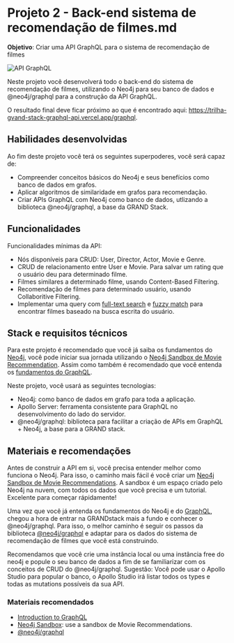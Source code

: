 # Projeto 2 - Back-end sistema de recomendação de filmes.md

**Objetivo**: Criar uma API GraphQL para o sistema de recomendação de filmes

![API GraphQL](https://dist.neo4j.com/wp-content/uploads/20170524234854/graph-ql-graph-database-neo4j-integration.png)

Neste projeto você desenvolverá todo o back-end do sistema de recomendação de filmes, utilizando o Neo4j para seu banco de dados e @neo4j/graphql para a construção da API GraphQL.

O resultado final deve ficar próximo ao que é encontrado aqui: https://trilha-gvand-stack-graphql-api.vercel.app/graphql.

## Habilidades desenvolvidas

Ao fim deste projeto você terá os seguintes superpoderes, você será capaz de:

- Compreender conceitos básicos do Neo4j e seus benefícios como banco de dados em grafos.
- Aplicar algoritmos de similaridade em grafos para recomendação.
- Criar APIs GraphQL com Neo4j como banco de dados, utlizando a biblioteca @neo4j/graphql, a base da GRAND Stack.

## Funcionalidades

Funcionalidades mínimas da API:

- Nós disponíveis para CRUD: User, Director, Actor, Movie e Genre.
- CRUD de relacionamento entre User e Movie. Para salvar um rating que o usuário deu para determinado filme.
- Filmes similares a determinado filme, usando Content-Based Filtering.
- Recomendação de filmes para determinado usuário, usando Collaboritive Filtering.
- Implementar uma query com [full-text search](https://neo4j.com/docs/graphql-manual/current/type-definitions/indexes-and-constraints) e [fuzzy match](https://neo4j.com/labs/apoc/4.3/overview/apoc.text/apoc.text.fuzzyMatch) para encontrar filmes baseado na busca escrita do usuário.

## Stack e requisitos técnicos

Para este projeto é recomendado que você já saiba os fundamentos do [Neo4j](https://neo4j.com/), você pode iniciar sua jornada utilizando o [Neo4j Sandbox de Movie Recommendation](https://neo4j.com/sandbox/). Assim como também é recomendado que você entenda os [fundamentos do GraphQL](https://graphql.org/learn/).

Neste projeto, você usará as seguintes tecnologias:

- Neo4j: como banco de dados em grafo para toda a aplicação.
- Apollo Server: ferramenta consistente para GraphQL no desenvolvimento do lado do servidor.
- @neo4j/graphql: biblioteca para facilitar a criação de APIs em GraphQL + Neo4j, a base para a GRAND stack.

## Materiais e recomendações

Antes de construir a API em si, você precisa entender melhor como funciona o Neo4j. Para isso, o caminho mais fácil é você criar um [Neo4j Sandbox de Movie Recommendations](https://neo4j.com/sandbox/). A sandbox é um espaço criado pelo Neo4j na nuvem, com todos os dados que você precisa e um tutorial. Excelente para começar rápidamente!

Uma vez que você já entenda os fundamentos do Neo4j e do [GraphQL](https://graphql.org/learn/), chegou a hora de entrar na GRANDstack mais a fundo e conhecer o @neo4j/graphql. Para isso, o melhor caminho é seguir os passos da biblioteca [@neo4j/graphql](https://neo4j.com/docs/graphql-manual/current/getting-started/) e adaptar para os dados do sistema de recomendação de filmes que você está construindo.

Recomendamos que você crie uma instância local ou uma instância free do neo4j e popule o seu banco de dados a fim de se familiarizar com os conceitos de CRUD do @neo4j/graphql. Sugestão: Você pode usar o Apollo Studio para popular o banco, o Apollo Studio irá listar todos os types e todas as mutations possíveis da sua API.

### Materiais recomendados

- [Introduction to GraphQL](https://graphql.org/learn/)
- [Neo4j Sandbox](https://neo4j.com/sandbox/): use a sandbox de Movie Recommendations.
- [@neo4j/graphql](https://neo4j.com/docs/graphql-manual/current/)